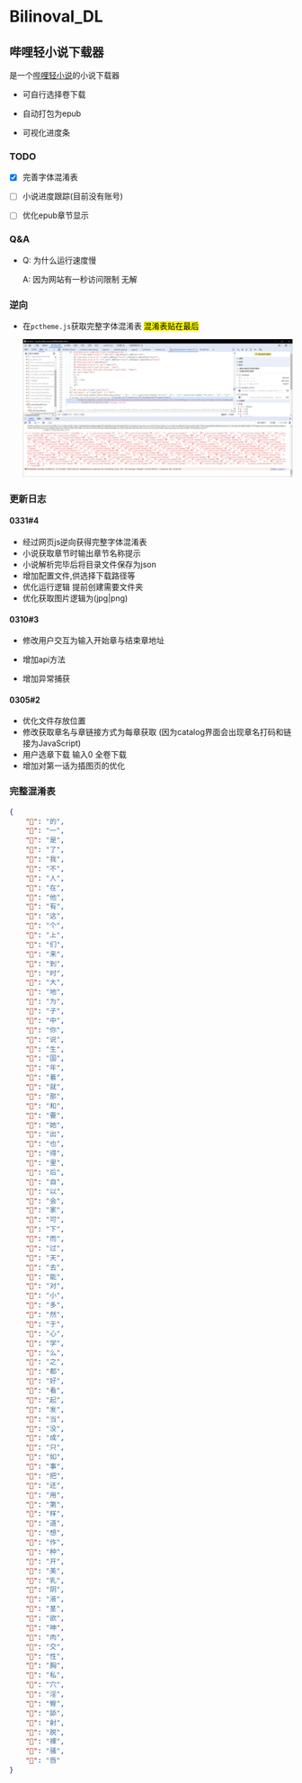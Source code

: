 # Bilinoval_DL

## 哔哩轻小说下载器

是一个[哔哩轻小说](https://www.linovelib.com/)的小说下载器

- 可自行选择卷下载

- 自动打包为epub

- 可视化进度条

### TODO

- [x] 完善字体混淆表

- [ ] 小说进度跟踪(目前没有账号)

- [ ] 优化epub章节显示

### Q&A

- Q: 为什么运行速度慢
  
  A: 因为网站有一秒访问限制 无解

### 逆向

- 在`pctheme.js`获取完整字体混淆表 <mark>混淆表贴在最后</mark>
  
  ![ddeb9f7d0e006b2ce9d9de49cd57d10bed02e416.png](assets/573a7e52b29fbac5a45519331d05ad2f45d67bd6.png)

### 更新日志

#### 0331#4

- 经过网页js逆向获得完整字体混淆表
- 小说获取章节时输出章节名称提示
- 小说解析完毕后将目录文件保存为json
- 增加配置文件,供选择下载路径等
- 优化运行逻辑 提前创建需要文件夹
- 优化获取图片逻辑为(jpg|png)

#### 0310#3

- 修改用户交互为输入开始章与结束章地址

- 增加api方法

- 增加异常捕获

#### 0305#2

- 优化文件存放位置
- 修改获取章名与章链接方式为每章获取 (因为catalog界面会出现章名打码和链接为JavaScript)
- 用户选章下载 输入0 全卷下载
- 增加对第一话为插图页的优化

### 完整混淆表

```json
{
    "": "的",
    "": "一",
    "": "是",
    "": "了",
    "": "我",
    "": "不",
    "": "人",
    "": "在",
    "": "他",
    "": "有",
    "": "这",
    "": "个",
    "": "上",
    "": "们",
    "": "来",
    "": "到",
    "": "时",
    "": "大",
    "": "地",
    "": "为",
    "": "子",
    "": "中",
    "": "你",
    "": "说",
    "": "生",
    "": "国",
    "": "年",
    "": "着",
    "": "就",
    "": "那",
    "": "和",
    "": "要",
    "": "她",
    "": "出",
    "": "也",
    "": "得",
    "": "里",
    "": "后",
    "": "自",
    "": "以",
    "": "会",
    "": "家",
    "": "可",
    "": "下",
    "": "而",
    "": "过",
    "": "天",
    "": "去",
    "": "能",
    "": "对",
    "": "小",
    "": "多",
    "": "然",
    "": "于",
    "": "心",
    "": "学",
    "": "么",
    "": "之",
    "": "都",
    "": "好",
    "": "看",
    "": "起",
    "": "发",
    "": "当",
    "": "没",
    "": "成",
    "": "只",
    "": "如",
    "": "事",
    "": "把",
    "": "还",
    "": "用",
    "": "第",
    "": "样",
    "": "道",
    "": "想",
    "": "作",
    "": "种",
    "": "开",
    "": "美",
    "": "乳",
    "": "阴",
    "": "液",
    "": "茎",
    "": "欲",
    "": "呻",
    "": "肉",
    "": "交",
    "": "性",
    "": "胸",
    "": "私",
    "": "穴",
    "": "淫",
    "": "臀",
    "": "舔",
    "": "射",
    "": "脱",
    "": "裸",
    "": "骚",
    "": "唇"
}
```
